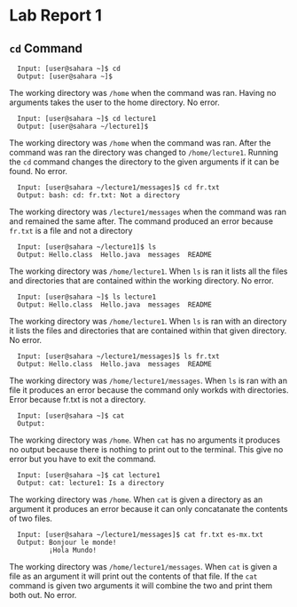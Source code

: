 # Lab Report 1

## `cd` Command

```
  Input: [user@sahara ~]$ cd
  Output: [user@sahara ~]$
```
The working directory was `/home` when the command was ran. Having no arguments takes the user to the home directory. No error.

```
  Input: [user@sahara ~]$ cd lecture1
  Output: [user@sahara ~/lecture1]$ 
```
The working directory was `/home` when the command was ran. After the command was ran the directory was changed to `/home/lecture1`. Running the `cd`
command changes the directory to the given arguments if it can be found. No error.

```
  Input: [user@sahara ~/lecture1/messages]$ cd fr.txt
  Output: bash: cd: fr.txt: Not a directory
```
The working directory was `/lecture1/messages` when the command was ran and remained the same after. 
The command produced an error because `fr.txt` is a file and not a directory

```
  Input: [user@sahara ~/lecture1]$ ls
  Output: Hello.class  Hello.java  messages  README
```
The working directory was `/home/lecture1`. When `ls` is ran it lists all the files and directories that are contained within the working directory.
No error.

```
  Input: [user@sahara ~]$ ls lecture1
  Output: Hello.class  Hello.java  messages  README
```
The working directory was `/home/lecture1`. When `ls` is ran with an directory it lists the files and directories that are contained within that given
directory. No error.

```
  Input: [user@sahara ~/lecture1/messages]$ ls fr.txt
  Output: Hello.class  Hello.java  messages  README
```
The working directory was `/home/lecture1/messages`. When `ls` is ran with an file it produces an error because the command only workds
with directories. Error because fr.txt is not a directory.

```
  Input: [user@sahara ~]$ cat
  Output:
```
The working directory was `/home`. When `cat` has no arguments it produces no output because there is nothing to print out to the terminal. This give no error but you have to exit the 
command.

```
  Input: [user@sahara ~]$ cat lecture1
  Output: cat: lecture1: Is a directory
```
The working directory was `/home`. When `cat` is given a directory as an argument it produces an error because it can only concatanate the contents of two files.

```
  Input: [user@sahara ~/lecture1/messages]$ cat fr.txt es-mx.txt
  Output: Bonjour le monde!
          ¡Hola Mundo!
```
The working directory was `/home/lecture1/messages`. When `cat` is given a file as an argument it will print out the contents of that file. If the `cat` command is given two arguments
it will combine the two and print them both out. No error.
